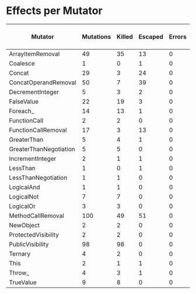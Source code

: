 # Effects per Mutator

| Mutator                | Mutations | Killed | Escaped | Errors | Syntax Errors | Timed Out | Skipped | Ignored | MSI (%s) | Covered MSI (%s) |
| ---------------------- | --------- | ------ | ------- | ------ | ------------- | --------- | ------- | ------- | -------- | ---------------- |
| ArrayItemRemoval       |        49 |     35 |      13 |      0 |             0 |         1 |       0 |       0 |    73.47 |            73.47 |
| Coalesce               |         1 |      0 |       1 |      0 |             0 |         0 |       0 |       0 |     0.00 |             0.00 |
| Concat                 |        29 |      3 |      24 |      0 |             0 |         2 |       0 |       0 |    17.24 |            17.24 |
| ConcatOperandRemoval   |        50 |      7 |      39 |      0 |             0 |         4 |       0 |       0 |    22.00 |            22.00 |
| DecrementInteger       |         5 |      3 |       2 |      0 |             0 |         0 |       0 |       0 |    60.00 |            60.00 |
| FalseValue             |        22 |     19 |       3 |      0 |             0 |         0 |       0 |       0 |    86.36 |            86.36 |
| Foreach_               |        14 |     13 |       1 |      0 |             0 |         0 |       0 |       0 |    92.86 |            92.86 |
| FunctionCall           |         2 |      2 |       0 |      0 |             0 |         0 |       0 |       0 |   100.00 |           100.00 |
| FunctionCallRemoval    |        17 |      3 |      13 |      0 |             0 |         1 |       0 |       0 |    23.53 |            23.53 |
| GreaterThan            |         5 |      4 |       1 |      0 |             0 |         0 |       0 |       0 |    80.00 |            80.00 |
| GreaterThanNegotiation |         5 |      5 |       0 |      0 |             0 |         0 |       0 |       0 |   100.00 |           100.00 |
| IncrementInteger       |         2 |      1 |       1 |      0 |             0 |         0 |       0 |       0 |    50.00 |            50.00 |
| LessThan               |         1 |      0 |       1 |      0 |             0 |         0 |       0 |       0 |     0.00 |             0.00 |
| LessThanNegotiation    |         1 |      1 |       0 |      0 |             0 |         0 |       0 |       0 |   100.00 |           100.00 |
| LogicalAnd             |         1 |      1 |       0 |      0 |             0 |         0 |       0 |       0 |   100.00 |           100.00 |
| LogicalNot             |         7 |      7 |       0 |      0 |             0 |         0 |       0 |       0 |   100.00 |           100.00 |
| LogicalOr              |         3 |      3 |       0 |      0 |             0 |         0 |       0 |       0 |   100.00 |           100.00 |
| MethodCallRemoval      |       100 |     49 |      51 |      0 |             0 |         0 |       0 |       0 |    49.00 |            49.00 |
| NewObject              |         2 |      2 |       0 |      0 |             0 |         0 |       0 |       0 |   100.00 |           100.00 |
| ProtectedVisibility    |         2 |      2 |       0 |      0 |             0 |         0 |       0 |       0 |   100.00 |           100.00 |
| PublicVisibility       |        98 |     98 |       0 |      0 |             0 |         0 |       0 |       0 |   100.00 |           100.00 |
| Ternary                |         4 |      2 |       0 |      0 |             0 |         2 |       0 |       0 |   100.00 |           100.00 |
| This                   |         2 |      1 |       1 |      0 |             0 |         0 |       0 |       0 |    50.00 |            50.00 |
| Throw_                 |         4 |      3 |       1 |      0 |             0 |         0 |       0 |       0 |    75.00 |            75.00 |
| TrueValue              |         9 |      8 |       0 |      0 |             0 |         1 |       0 |       0 |   100.00 |           100.00 |

